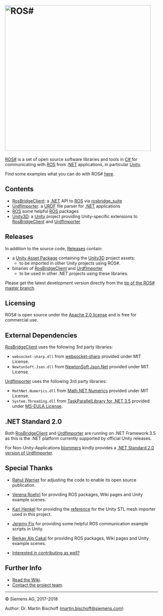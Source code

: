 # [<img src="https://github.com/siemens/ros-sharp/wiki/img/Home_RosSharpLogo.png" width="480" alt ="ROS#"/>](https://github.com/siemens/ros-sharp) #

[ROS#](https://github.com/siemens/ros-sharp) is a set of open source software libraries and tools in [C\# ](https://docs.microsoft.com/de-de/dotnet/csharp/csharp) for communicating with [ROS](http://www.ros.org/) from .[NET](https://www.microsoft.com/net) applications, in particular [Unity](https://unity3d.com/).

Find some examples what you can do with ROS# [here](https://github.com/siemens/ros-sharp/wiki/Info_Showcases).

## Contents ##

* [RosBridgeClient](https://github.com/siemens/ros-sharp/tree/master/RosBridgeClient): a [.NET](https://www.microsoft.com/net) API to [ROS](http://www.ros.org/) via [rosbridge_suite](http://wiki.ros.org/rosbridge_suite)
* [UrdfImporter](https://github.com/siemens/ros-sharp/tree/master/UrdfImporter): a [URDF](http://wiki.ros.org/urdf) file parser for [.NET](https://www.microsoft.com/net) applications
* [ROS](https://github.com/siemens/ros-sharp/tree/master/ROS) some helpful [ROS](http://wiki.ros.org/) packages
* [Unity3D](https://github.com/siemens/ros-sharp/tree/master/Unity3D): a [Unity](https://unity3d.com/) project
providing Unity-specific extensions to
   [RosBridgeClient](https://github.com/siemens/ros-sharp/tree/master/RosBridgeClient) and
   [UrdfImporter](https://github.com/siemens/ros-sharp/tree/master/UrdfImporter)

## Releases ##
In addition to the source code, [Releases](https://github.com/siemens/ros-sharp/releases) contain:

* a [Unity Asset Package](https://docs.unity3d.com/Manual/AssetPackages.html) containing the [Unity3D](https://github.com/siemens/ros-sharp/tree/master/Unity3D) project assets:
  * to be imported in other Unity projects using ROS#.
* binaries of [RosBridgeClient](https://github.com/siemens/ros-sharp/tree/master/RosBridgeClient) and [UrdfImporter](https://github.com/siemens/ros-sharp/tree/master/UrdfImporter)
  * to be used in other .NET projects using these libraries.

Please get the latest development version directly from the [tip of the ROS# master branch](https://github.com/siemens/ros-sharp).

## Licensing ##

ROS# is open source under the [Apache 2.0 license](http://www.apache.org/licenses/LICENSE-2.0) and is free for commercial use.

## External Dependencies ##

[RosBridgeClient](https://github.com/siemens/ros-sharp/tree/master/RosBridgeClient) uses the following 3rd party libraries:
* `websocket-sharp.dll` from [websocket-sharp](https://github.com/sta/websocket-sharp) provided under MIT License.
* `NewtonSoft.Json.dll` from [NewtonSoft Json.Net](http://www.newtonsoft.com/json) provided under MIT License.

[UrdfImporter](https://github.com/siemens/ros-sharp/tree/master/UrdfImporter) uses the following 3rd party libraries:
* `MathNet.Numerics.dll` from [Math.NET Numerics](https://numerics.mathdotnet.com/) provided under MIT License.
* `System.Threading.dll` from [TaskParallelLibrary for .NET 3.5](https://www.nuget.org/packages/TaskParallelLibrary/1.0.2856) provided under [MS-EULA License](https://msdn.microsoft.com/en-us/hh295787).

## .NET Standard 2.0 ##
Both [RosBridgeClient](https://github.com/siemens/ros-sharp/tree/master/RosBridgeClient)
and [UrdfImporter](https://github.com/siemens/ros-sharp/tree/master/UrdfImporter)
are running on .NET Framework 3.5 as this is the .NET platform currently supported by official Unity releases.

For Non-Unity-Applications [blommers](https://github.com/blommers) kindly provides a
[.NET Standard 2.0 version of UrdfImporter](https://github.com/blommers/UdrfImporter).

## Special Thanks ##

* [Rahul Warrier](https://github.com/jaguar243) for adjusting the code to enable its open source publication.
* [Verena Roehrl](https://github.com/roehrlverena) for providing  ROS packages, Wiki pages and Unity example scenes.
* [Karl Henkel](https://github.com/karl-) for providing the [reference](https://github.com/karl-/pb_Stl) for the Unity STL mesh importer used in this project.
* [Jeremy Fix](https://github.com/jeremyfix) for providing some helpful ROS communication example scripts in Unity.
* [Berkay Alp Cakal](https://github.com/berkayalpcakal)  for providing  ROS packages, Wiki pages and Unity example scenes.

* [Interested in contributing as well?](CONTRIBUTING.md)

## Further Info ##
* [Read the Wiki](https://github.com/siemens/ros-sharp/wiki).
* [Contact the project team](mailto:ros-sharp.ct@siemens.com).

---

© Siemens AG, 2017-2018

Author: Dr. Martin Bischoff (martin.bischoff@siemens.com)
